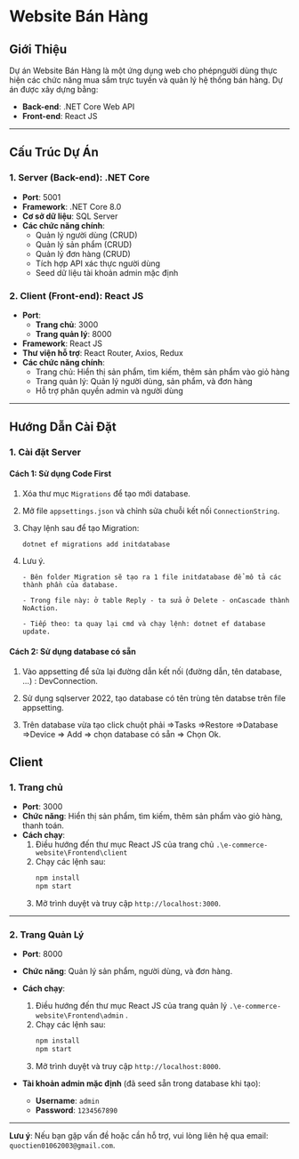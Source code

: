 # Website Bán Hàng

## Giới Thiệu

Dự án Website Bán Hàng là một ứng dụng web cho phépngười dùng thực hiện các chức năng mua sắm trực tuyến và quản lý hệ thống bán hàng. Dự án được xây dựng bằng:

- **Back-end**: .NET Core Web API
- **Front-end**: React JS

---

## Cấu Trúc Dự Án

### **1. Server (Back-end): .NET Core**

- **Port**: 5001
- **Framework**: .NET Core 8.0
- **Cơ sở dữ liệu**: SQL Server
- **Các chức năng chính**:
  - Quản lý người dùng (CRUD)
  - Quản lý sản phẩm (CRUD)
  - Quản lý đơn hàng (CRUD)
  - Tích hợp API xác thực người dùng
  - Seed dữ liệu tài khoản admin mặc định

### **2. Client (Front-end): React JS**

- **Port**:
  - **Trang chủ**: 3000
  - **Trang quản lý**: 8000
- **Framework**: React JS
- **Thư viện hỗ trợ**: React Router, Axios, Redux
- **Các chức năng chính**:
  - Trang chủ: Hiển thị sản phẩm, tìm kiếm, thêm sản phẩm vào giỏ hàng
  - Trang quản lý: Quản lý người dùng, sản phẩm, và đơn hàng
  - Hỗ trợ phân quyền admin và người dùng

---

## Hướng Dẫn Cài Đặt

### **1. Cài đặt Server**

#### **Cách 1: Sử dụng Code First**

1.  Xóa thư mục `Migrations` để tạo mới database.
2.  Mở file `appsettings.json` và chỉnh sửa chuỗi kết nối `ConnectionString`.
3.  Chạy lệnh sau để tạo Migration:
    ```bash
    dotnet ef migrations add initdatabase
    ```
4.  Lưu ý.

        - Bên folder Migration sẽ tạo ra 1 file initdatabase để mô tả các thành phần của database.

        - Trong file này: ở table Reply - ta sửa ở Delete - onCascade thành NoAction.

        - Tiếp theo: ta quay lại cmd và chạy lệnh: dotnet ef database update.

#### **Cách 2: Sử dụng database có sẵn**

1. Vào appsetting để sửa lại đường dẫn kết nối (đường dẫn, tên database, ...) : DevConnection.

2. Sử dụng sqlserver 2022, tạo database có tên trùng tên databse trên file appsetting.

3. Trên database vừa tạo click chuột phải =>Tasks =>Restore =>Database =>Device => Add => chọn database có sẵn => Chọn Ok.

## Client

### **1. Trang chủ**

- **Port**: 3000
- **Chức năng**: Hiển thị sản phẩm, tìm kiếm, thêm sản phẩm vào giỏ hàng, thanh toán.
- **Cách chạy**:
  1. Điều hướng đến thư mục React JS của trang chủ `.\e-commerce-website\Frontend\client`
  2. Chạy các lệnh sau:
     ```bash
     npm install
     npm start
     ```
  3. Mở trình duyệt và truy cập `http://localhost:3000`.

---

### **2. Trang Quản Lý**

- **Port**: 8000
- **Chức năng**: Quản lý sản phẩm, người dùng, và đơn hàng.
- **Cách chạy**:

  1. Điều hướng đến thư mục React JS của trang quản lý `.\e-commerce-website\Frontend\admin` .
  2. Chạy các lệnh sau:
     ```bash
     npm install
     npm start
     ```
  3. Mở trình duyệt và truy cập `http://localhost:8000`.

- **Tài khoản admin mặc định** (đã seed sẵn trong database khi tạo):
  - **Username**: `admin`
  - **Password**: `1234567890`

---

**Lưu ý**: Nếu bạn gặp vấn đề hoặc cần hỗ trợ, vui lòng liên hệ qua email: `quoctien01062003@gmail.com`.

